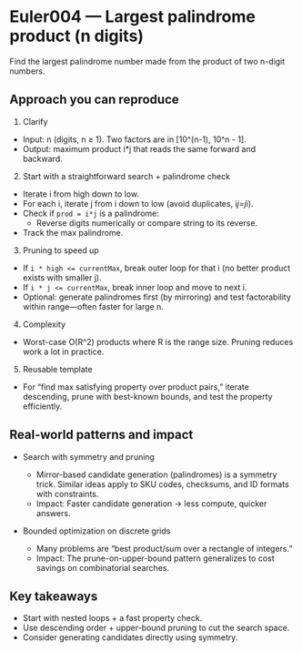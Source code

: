 # Euler004 — Largest palindrome product (n digits)

Find the largest palindrome number made from the product of two n-digit numbers.

## Approach you can reproduce

1) Clarify
- Input: n (digits, n ≥ 1). Two factors are in [10^(n-1), 10^n - 1].
- Output: maximum product i*j that reads the same forward and backward.

2) Start with a straightforward search + palindrome check
- Iterate i from high down to low.
- For each i, iterate j from i down to low (avoid duplicates, i*j=j*i).
- Check if `prod = i*j` is a palindrome:
  - Reverse digits numerically or compare string to its reverse.
- Track the max palindrome.

3) Pruning to speed up
- If `i * high <= currentMax`, break outer loop for that i (no better product exists with smaller j).
- If `i * j <= currentMax`, break inner loop and move to next i.
- Optional: generate palindromes first (by mirroring) and test factorability within range—often faster for large n.

4) Complexity
- Worst-case O(R^2) products where R is the range size. Pruning reduces work a lot in practice.

5) Reusable template
- For “find max satisfying property over product pairs,” iterate descending, prune with best-known bounds, and test the property efficiently.

## Real-world patterns and impact

- Search with symmetry and pruning
  - Mirror-based candidate generation (palindromes) is a symmetry trick. Similar ideas apply to SKU codes, checksums, and ID formats with constraints.
  - Impact: Faster candidate generation → less compute, quicker answers.

- Bounded optimization on discrete grids
  - Many problems are “best product/sum over a rectangle of integers.”
  - Impact: The prune-on-upper-bound pattern generalizes to cost savings on combinatorial searches.

## Key takeaways
- Start with nested loops + a fast property check.
- Use descending order + upper-bound pruning to cut the search space.
- Consider generating candidates directly using symmetry.
